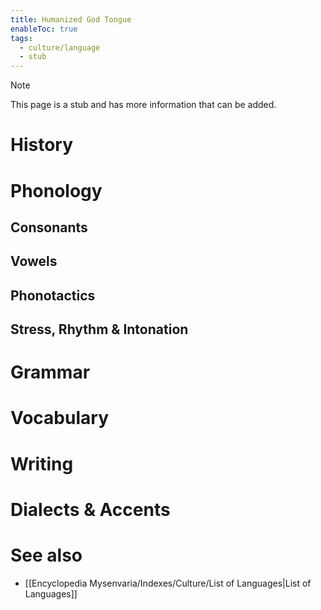 ```yaml
---
title: Humanized God Tongue
enableToc: true
tags:
  - culture/language
  - stub
---
```


> [!note]
> This page is a stub and has more information that can be added.

# History

# Phonology

## Consonants

## Vowels

## Phonotactics

## Stress, Rhythm & Intonation

# Grammar

# Vocabulary

# Writing

# Dialects & Accents

# See also
- [[Encyclopedia Mysenvaria/Indexes/Culture/List of Languages|List of Languages]]